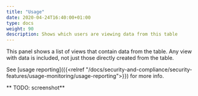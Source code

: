 ```yaml
---
title: "Usage"
date: 2020-04-24T16:40:00+01:00
type: docs
weight: 90
description: Shows which users are viewing data from this table
---
```

This panel shows a list of views that contain data from the table. Any view with data is included, not just those directly created from the table.

See [usage reporting]({{<relref "/docs/security-and-compliance/security-features/usage-monitoring/usage-reporting">}}) for more info.

** TODO: screenshot**